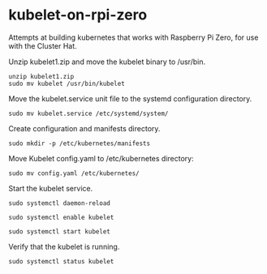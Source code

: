 # kubelet-on-rpi-zero
Attempts at building kubernetes that works with Raspberry Pi Zero, for use with the Cluster Hat.

Unzip kubelet1.zip and move the kubelet binary to /usr/bin.
```
unzip kubelet1.zip
sudo mv kubelet /usr/bin/kubelet
```
Move the kubelet.service unit file to the systemd configuration directory.
```
sudo mv kubelet.service /etc/systemd/system/
```


Create configuration and manifests directory.
```
sudo mkdir -p /etc/kubernetes/manifests
```
Move Kubelet config.yaml to /etc/kubernetes directory:
```
sudo mv config.yaml /etc/kubernetes/
```
Start the kubelet service.
```
sudo systemctl daemon-reload

sudo systemctl enable kubelet

sudo systemctl start kubelet
```
Verify that the kubelet is running.
```
sudo systemctl status kubelet
```
